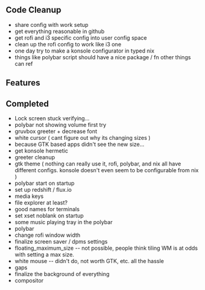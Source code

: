## Code Cleanup
- share config with work setup
- get everything reasonable in github
- get rofi and i3 specific config into user config space
- clean up the rofi config to work like i3 one
- one day try to make a konsole configurator in typed nix
- things like polybar script should have a nice package / fn other things can ref

## Features

## Completed
- Lock screen stuck verifying...
- polybar not showing volume first try
- gruvbox greeter + decrease font
- white cursor ( cant figure out why its changing sizes )
- because GTK based apps didn't see the new size...
- get konsole hermetic
- greeter cleanup
- gtk theme ( nothing can really use it, rofi, polybar, and nix all have different configs. konsole doesn't even seem to be configurable from nix )
- polybar start on startup
- set up redshift / flux.io
- media keys
- file explorer at least?
- good names for terminals
- set xset noblank on startup
- some music playing tray in the polybar
- polybar
- change rofi window width
- finalize screen saver / dpms settings
- floating_maximum_size -- not possible, people think tiling WM is at odds with setting a max size.
- white mouse -- didn't do, not worth GTK, etc. all the hassle
- gaps
- finalize the background of everything
- compositor
